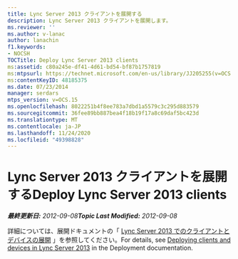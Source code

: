 ```yaml
---
title: Lync Server 2013 クライアントを展開する
description: Lync Server 2013 クライアントを展開します。
ms.reviewer: ''
ms.author: v-lanac
author: lanachin
f1.keywords:
- NOCSH
TOCTitle: Deploy Lync Server 2013 clients
ms:assetid: c80a245e-df41-4d61-bd54-bf87b1757819
ms:mtpsurl: https://technet.microsoft.com/en-us/library/JJ205255(v=OCS.15)
ms:contentKeyID: 48185375
ms.date: 07/23/2014
manager: serdars
mtps_version: v=OCS.15
ms.openlocfilehash: 8022251b4f8ee783a7dbd1a5579c3c295d883579
ms.sourcegitcommit: 36fee89bb887bea4f18b19f17a8c69daf5bc423d
ms.translationtype: MT
ms.contentlocale: ja-JP
ms.lasthandoff: 11/24/2020
ms.locfileid: "49398828"
---
```

# <a name="deploy-lync-server-2013-clients"></a><span data-ttu-id="c91eb-103">Lync Server 2013 クライアントを展開する</span><span class="sxs-lookup"><span data-stu-id="c91eb-103">Deploy Lync Server 2013 clients</span></span>

<div data-xmlns="http://www.w3.org/1999/xhtml">

<div class="topic" data-xmlns="http://www.w3.org/1999/xhtml" data-msxsl="urn:schemas-microsoft-com:xslt" data-cs="https://msdn.microsoft.com/">

<div data-asp="https://msdn2.microsoft.com/asp">



</div>

<div id="mainSection">

<div id="mainBody"><span data-ttu-id="c91eb-104">

<span> </span></span><span class="sxs-lookup"><span data-stu-id="c91eb-104">

<span> </span></span></span>

<span data-ttu-id="c91eb-105">_**最終更新日:** 2012-09-08_</span><span class="sxs-lookup"><span data-stu-id="c91eb-105">_**Topic Last Modified:** 2012-09-08_</span></span>

<span data-ttu-id="c91eb-106">詳細については、展開ドキュメントの「 [Lync Server 2013 でのクライアントとデバイスの展開](lync-server-2013-deploying-clients-and-devices.md) 」を参照してください。</span><span class="sxs-lookup"><span data-stu-id="c91eb-106">For details, see [Deploying clients and devices in Lync Server 2013](lync-server-2013-deploying-clients-and-devices.md) in the Deployment documentation.</span></span>

<span data-ttu-id="c91eb-107"></div>

<span> </span>

</div>

</div>

</span><span class="sxs-lookup"><span data-stu-id="c91eb-107"></div>

<span> </span>

</div>

</div>

</span></span></div>

